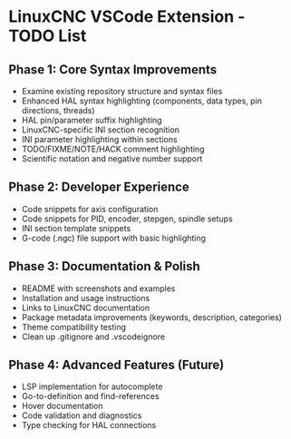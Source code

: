 
# LinuxCNC VSCode Extension - TODO List
## Phase 1: Core Syntax Improvements

- Examine existing repository structure and syntax files
- Enhanced HAL syntax highlighting (components, data types, pin directions, threads)
- HAL pin/parameter suffix highlighting
- LinuxCNC-specific INI section recognition
- INI parameter highlighting within sections
- TODO/FIXME/NOTE/HACK comment highlighting
- Scientific notation and negative number support

## Phase 2: Developer Experience

- Code snippets for axis configuration
- Code snippets for PID, encoder, stepgen, spindle setups
- INI section template snippets
- G-code (.ngc) file support with basic highlighting

## Phase 3: Documentation & Polish

- README with screenshots and examples
- Installation and usage instructions
- Links to LinuxCNC documentation
- Package metadata improvements (keywords, description, categories)
- Theme compatibility testing
- Clean up .gitignore and .vscodeignore

## Phase 4: Advanced Features (Future)

- LSP implementation for autocomplete
- Go-to-definition and find-references
- Hover documentation
- Code validation and diagnostics
- Type checking for HAL connections
